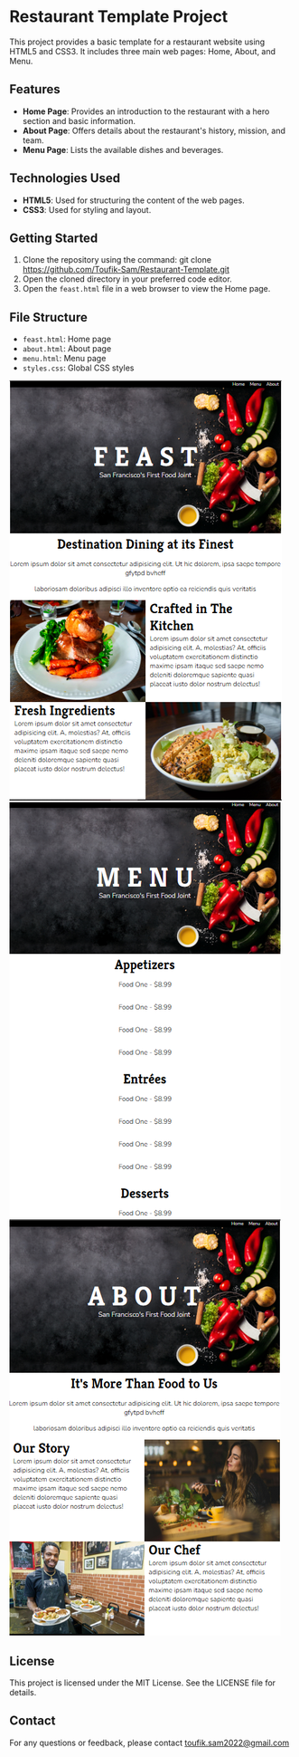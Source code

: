 # Restaurant Template Project

This project provides a basic template for a restaurant website using HTML5 and CSS3. It includes three main web pages: Home, About, and Menu.

## Features

- **Home Page**: Provides an introduction to the restaurant with a hero section and basic information.
- **About Page**: Offers details about the restaurant's history, mission, and team.
- **Menu Page**: Lists the available dishes and beverages.

## Technologies Used

- **HTML5**: Used for structuring the content of the web pages.
- **CSS3**: Used for styling and layout.

## Getting Started

1. Clone the repository using the command:
git clone https://github.com/Toufik-Sam/Restaurant-Template.git
2. Open the cloned directory in your preferred code editor.
3. Open the `feast.html` file in a web browser to view the Home page.

## File Structure

- `feast.html`: Home page
- `about.html`: About page
- `menu.html`: Menu page
- `styles.css`: Global CSS styles

![image alt](https://github.com/Toufik-Sam/Restaurant-Template/blob/master/MyFeastImage.PNG)
![image alt](https://github.com/Toufik-Sam/Restaurant-Template/blob/master/MenuImage.PNG)
![image alt](https://github.com/Toufik-Sam/Restaurant-Template/blob/master/MyAboutImage.PNG)

## License

This project is licensed under the MIT License. See the LICENSE file for details.

## Contact

For any questions or feedback, please contact toufik.sam2022@gmail.com
